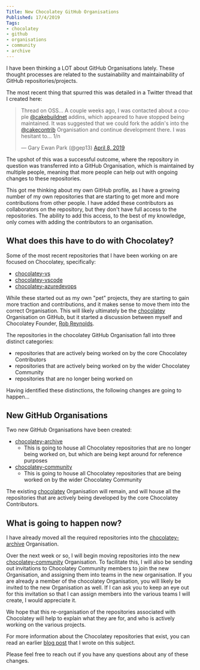 ```yaml
---
Title: New Chocolatey GitHub Organisations
Published: 17/4/2019
Tags:
- chocolatey
- github
- organisations
- community
- archive
---
```


I have been thinking a LOT about GitHub Organisations lately.  These thought processes are related to the sustainability and maintainability of GitHub repositories/projects.

The most recent thing that spurred this was detailed in a Twitter thread that I created here:

<blockquote class="twitter-tweet" data-lang="en"><p lang="en" dir="ltr">Thread on OSS... A couple weeks ago, I was contacted about a couple <a href="https://twitter.com/cakebuildnet?ref_src=twsrc%5Etfw">@cakebuildnet</a> addins, which appeared to have stopped being maintained.  It was suggested that we could fork the addin&#39;s into the <a href="https://twitter.com/cakecontrib?ref_src=twsrc%5Etfw">@cakecontrib</a> Organisation and continue development there.  I was hesitant to... 1/n</p>&mdash; Gary Ewan Park (@gep13) <a href="https://twitter.com/gep13/status/1115340392197709824?ref_src=twsrc%5Etfw">April 8, 2019</a></blockquote>
<script async src="https://platform.twitter.com/widgets.js" charset="utf-8"></script>

The upshot of this was a successful outcome, where the repository in question was transferred into a GitHub Organisation, which is maintained by multiple people, meaning that more people can help out with ongoing changes to these repositories.

This got me thinking about my own GitHub profile, as I have a growing number of my own repositories that are starting to get more and more contributions from other people.  I have added these contributors as collaborators on the repository, but they don't have full access to the repositories.  The ability to add this access, to the best of my knowledge, only comes with adding the contributors to an organisation.

## What does this have to do with Chocolatey?

Some of the most recent repositories that I have been working on are focused on Chocolatey, specifically:

* [chocolatey-vs](https://github.com/gep13/chocolatey-vs)
* [chocolatey-vscode](https://github.com/gep13/chocolatey-vscode)
* [chocolatey-azuredevops](https://github.com/gep13/chocolatey-azuredevops)

While these started out as my own "pet" projects, they are starting to gain more traction and contributions, and it makes sense to move them into the correct Organisation.  This will likely ultimately be the [chocolatey](https://github.com/chocolatey) Organisation on GitHub, but it started a discussion between myself and Chocolatey Founder, [Rob Reynolds](https://twitter.com/ferventcoder).

The repositories in the chocolatey GitHub Organisation fall into three distinct categories:

* repositories that are actively being worked on by the core Chocolatey Contributors
* repositories that are actively being worked on by the wider Chocolatey Community
* repositories that are no longer being worked on

Having identified these distinctions, the following changes are going to happen...

## New GitHub Organisations

Two new GitHub Organisations have been created:

* [chocolatey-archive](https://github.com/chocolatey-archive)
  * This is going to house all Chocolatey repositories that are no longer being worked on, but which are being kept around for reference purposes
* [chocolatey-community](https://github.com/chocolatey-community)
  * This is going to house all Chocolatey repositories that are being worked on by the wider Chocolatey Community

The existing [chocolatey](https://github.com/chocolatey) Organisation will remain, and will house all the repositories that are actively being developed by the core Chocolatey Contributors.

## What is going to happen now?

I have already moved all the required repositories into the [chocolatey-archive](https://github.com/chocolatey-archive) Organisation.

Over the next week or so, I will begin moving repositories into the new [chocolatey-community](https://github.com/chocolatey-community) Organisation.  To facilitate this, I will also be sending out invitations to Chocolatey Community members to join the new Organisation, and assigning them into teams in the new organisation.  If you are already a member of the chocolatey Organisation, you will likely be invited to the new Organisation as well.  If I can ask you to keep an eye out for this invitation so that I can assign members into the various teams I will create, I would appreciate it.

We hope that this re-organisation of the repositories associated with Chocolatey will help to explain what they are for, and who is actively working on the various projects.

For more information about the Chocolatey repositories that exist, you can read an earlier [blog post](https://www.gep13.co.uk/blog/what-are-all-the-chocolatey-repositories-for) that I wrote on this subject.

Please feel free to reach out if you have any questions about any of these changes.
